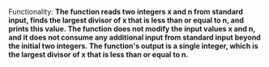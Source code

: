 Functionality: **The function reads two integers x and n from standard input, finds the largest divisor of x that is less than or equal to n, and prints this value. The function does not modify the input values x and n, and it does not consume any additional input from standard input beyond the initial two integers. The function's output is a single integer, which is the largest divisor of x that is less than or equal to n.**